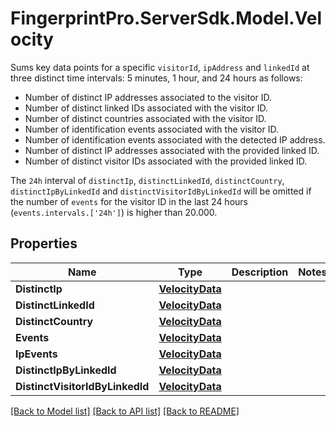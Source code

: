 # FingerprintPro.ServerSdk.Model.Velocity
Sums key data points for a specific `visitorId`, `ipAddress` and `linkedId` at three distinct time
intervals: 5 minutes, 1 hour, and 24 hours as follows: 

- Number of distinct IP addresses associated to the visitor ID.
- Number of distinct linked IDs associated with the visitor ID.
- Number of distinct countries associated with the visitor ID.
- Number of identification events associated with the visitor ID.
- Number of identification events associated with the detected IP address.
- Number of distinct IP addresses associated with the provided linked ID.
- Number of distinct visitor IDs associated with the provided linked ID.

The `24h` interval of `distinctIp`, `distinctLinkedId`, `distinctCountry`,
`distinctIpByLinkedId` and `distinctVisitorIdByLinkedId` will be omitted 
if the number of `events` for the visitor ID in the last 24
hours (`events.intervals.['24h']`) is higher than 20.000.


## Properties

Name | Type | Description | Notes
------------ | ------------- | ------------- | -------------
**DistinctIp** | [**VelocityData**](VelocityData.md) |  | 
**DistinctLinkedId** | [**VelocityData**](VelocityData.md) |  | 
**DistinctCountry** | [**VelocityData**](VelocityData.md) |  | 
**Events** | [**VelocityData**](VelocityData.md) |  | 
**IpEvents** | [**VelocityData**](VelocityData.md) |  | 
**DistinctIpByLinkedId** | [**VelocityData**](VelocityData.md) |  | 
**DistinctVisitorIdByLinkedId** | [**VelocityData**](VelocityData.md) |  | 

[[Back to Model list]](../README.md#documentation-for-models) [[Back to API list]](../README.md#documentation-for-api-endpoints) [[Back to README]](../README.md)

